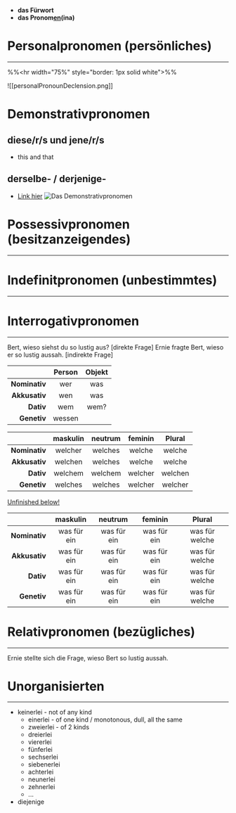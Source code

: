 - **das Fürwort**
- <b>das Pronom<ins>en</ins>(ina)</b>

# Personalpronomen (persönliches)
---
%%\<hr width="75%" style="border: 1px solid white">%%

![[personalPronounDeclension.png]]


# Demonstrativpronomen
## diese/r/s und jene/r/s
- this and that
## derselbe- / derjenige-
- [Link hier](https://www.deutschplus.net/pages/Demonstrativpronomen_derselbe#:~:text=Das%20Demonstrativpronomen%20derselbe%2C%20dieselbe%2C%20dasselbe%20ist%20synonym%20mit%20der%20gleiche,man%20sie%20nicht%20synonym%20gebrauchen.)
![Das Demonstrativpronomen](derselbe-.png)


# Possessivpronomen (besitzanzeigendes)
---


# Indefinitpronomen (unbestimmtes)
---


# Interrogativpronomen
---
Bert, wieso siehst du so lustig aus? \[direkte Frage\]
Ernie fragte Bert, wieso er so lustig aussah. \[indirekte Frage\]


|               | Person | Objekt |
| ------------: | :----: | :----: |
| **Nominativ** |  wer   |  was   |
| **Akkusativ** |  wen   |  was   |
|     **Dativ** |  wem   |  wem?  |
|   **Genetiv** | wessen |        |


|               | maskulin | neutrum | feminin | Plural  |
| ------------: | :------: | :-----: | :-----: | :-----: |
| **Nominativ** | welcher  | welches | welche  | welche  |
| **Akkusativ** | welchen  | welches | welche  | welche  |
|     **Dativ** | welchem  | welchem | welcher | welchen |
|   **Genetiv** | welches  | welches | welcher | welcher |
[Unfinished below!](https://deutsch.lingolia.com/de/grammatik/pronomen/interrogativpronomen)

|               |  maskulin   |   neutrum   |   feminin   |     Plural     |
| ------------: | :---------: | :---------: | :---------: | :------------: |
| **Nominativ** | was für ein | was für ein | was für ein | was für welche |
| **Akkusativ** | was für ein | was für ein | was für ein | was für welche |
|     **Dativ** | was für ein | was für ein | was für ein | was für welche |
|   **Genetiv** | was für ein | was für ein | was für ein | was für welche |

# Relativpronomen (bezügliches)
---
Ernie stellte sich die Frage, wieso Bert so lustig aussah.




# Unorganisierten
---
- keinerlei - not of any kind
	- einerlei - of one kind / monotonous, dull, all the same
	- zweierlei - of 2 kinds
	- dreierlei
	- viererlei
	- fünferlei
	- sechserlei
	- siebenerlei
	- achterlei
	- neunerlei
	- zehnerlei
	- ...
- diejenige